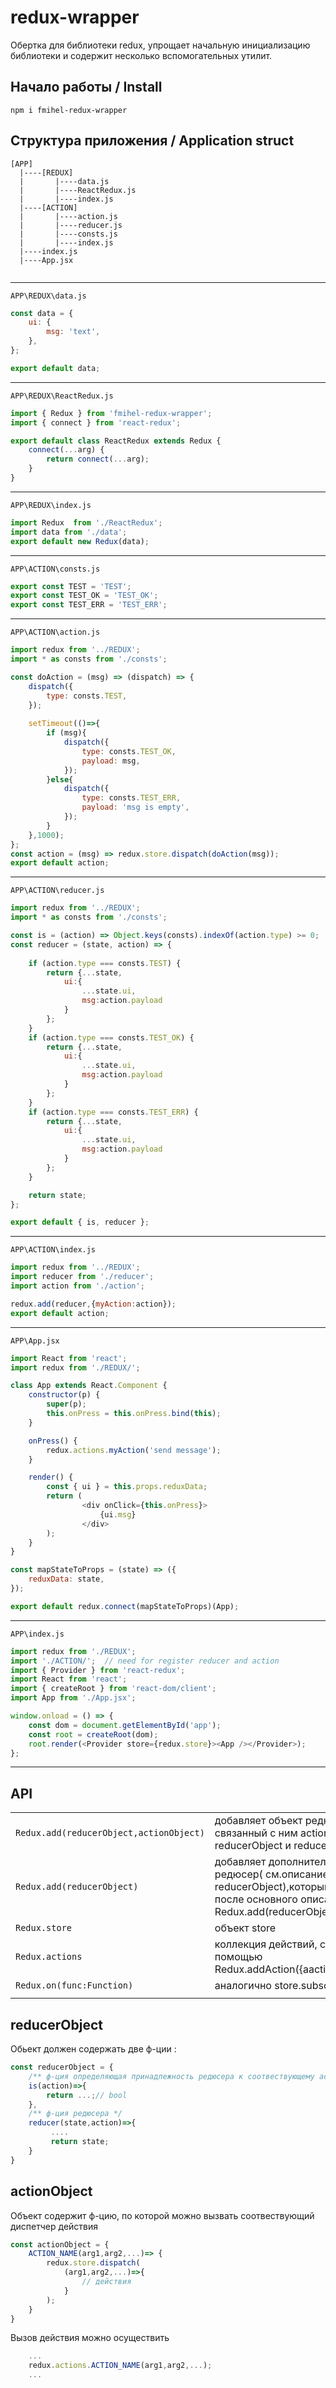 # redux-wrapper
Обертка для библиотеки redux, упрощает 
начальную инициализацию библиотеки и содержит несколько вспомогательных
утилит.

## Начало работы / Install

`npm i fmihel-redux-wrapper `

## Структура приложения / Application struct
```
[APP]
  |----[REDUX]
  |       |----data.js
  |       |----ReactRedux.js
  |       |----index.js
  |----[ACTION]
  |       |----action.js
  |       |----reducer.js
  |       |----consts.js
  |       |----index.js      
  |----index.js
  |----App.jsx
  
```
---------------------------------------------------

``APP\REDUX\data.js``
```javascript
const data = {
    ui: {
        msg: 'text',
    },
};

export default data;

```
---------------------------------------------------

``APP\REDUX\ReactRedux.js``
```javascript
import { Redux } from 'fmihel-redux-wrapper';
import { connect } from 'react-redux';

export default class ReactRedux extends Redux {
    connect(...arg) {
        return connect(...arg);
    }
}

```
---------------------------------------------------

``APP\REDUX\index.js``
```javascript
import Redux  from './ReactRedux';
import data from './data';
export default new Redux(data);
```
---------------------------------------------------
``APP\ACTION\consts.js``

```javascript
export const TEST = 'TEST';
export const TEST_OK = 'TEST_OK';
export const TEST_ERR = 'TEST_ERR';
```
---------------------------------------------------
``APP\ACTION\action.js``
```javascript
import redux from '../REDUX';
import * as consts from './consts';

const doAction = (msg) => (dispatch) => {
    dispatch({
        type: consts.TEST,
    });
    
    setTimeout(()=>{
        if (msg){
            dispatch({
                type: consts.TEST_OK,
                payload: msg,
            });
        }else{
            dispatch({
                type: consts.TEST_ERR,
                payload: 'msg is empty',
            });
        }
    },1000);
};
const action = (msg) => redux.store.dispatch(doAction(msg));
export default action;
```
---------------------------------------------------
``APP\ACTION\reducer.js``
```javascript
import redux from '../REDUX';
import * as consts from './consts';

const is = (action) => Object.keys(consts).indexOf(action.type) >= 0;
const reducer = (state, action) => {
    
    if (action.type === consts.TEST) {
        return {...state,
            ui:{
                ...state.ui,
                msg:action.payload
            }
        };
    }
    if (action.type === consts.TEST_OK) {
        return {...state,
            ui:{
                ...state.ui,
                msg:action.payload
            }
        };
    }
    if (action.type === consts.TEST_ERR) {
        return {...state,
            ui:{
                ...state.ui,
                msg:action.payload
            }
        };
    }

    return state;
};

export default { is, reducer };

```
---------------------------------------------------
``APP\ACTION\index.js``
```javascript
import redux from '../REDUX';
import reducer from './reducer';
import action from './action';

redux.add(reducer,{myAction:action});
export default action;

```
---------------------------------------------------
``APP\App.jsx``
```javascript
import React from 'react';
import redux from './REDUX/';

class App extends React.Component {
    constructor(p) {
        super(p);
        this.onPress = this.onPress.bind(this);
    }

    onPress() {
        redux.actions.myAction('send message');
    }

    render() {
        const { ui } = this.props.reduxData;
        return (
                <div onClick={this.onPress}>
                    {ui.msg}
                </div>
        );
    }
}

const mapStateToProps = (state) => ({
    reduxData: state,
});

export default redux.connect(mapStateToProps)(App);

```
---------------------------------------------------
``APP\index.js``
```javascript
import redux from './REDUX';
import './ACTION/';  // need for register reducer and action
import { Provider } from 'react-redux';
import React from 'react';
import { createRoot } from 'react-dom/client';
import App from './App.jsx';

window.onload = () => {
    const dom = document.getElementById('app');
    const root = createRoot(dom);
    root.render(<Provider store={redux.store}><App /></Provider>);
};

```
----
## API
|||
|----|----|
|`Redux.add(reducerObject,actionObject)`| добавляет объект редюсер связанный с ним action ( см.описание reducerObject и reducerAction)|
|`Redux.add(reducerObject)`| добавляет дополнительный объект редюсер( см.описание reducerObject),который будет вызван после основного описанного в Redux.add(reducerObject,actionObject)|
|`Redux.store`|объект store| 
|`Redux.actions`| коллекция действий, создаваемая с помощью Redux.addAction({aactionName:func})|
|`Redux.on(func:Function)`|аналогично store.subscribe|
|||

## reducerObject
Обьект должен содержать две ф-ции :

```javascript
const reducerObject = {
    /** ф-ция определяющая принадлежность редюсера к соотвествующему action*/
    is(action)=>{
        return ...;// bool
    },
    /** ф-ция редюсера */
    reducer(state,action)=>{
         ....
         return state;
    }
}
```
## actionObject
Объект содержит ф-цию, по которой можно вызвать соотвествующий диспетчер действия
```javascript
const actionObject = {
    ACTION_NAME(arg1,arg2,...)=> {
        redux.store.dispatch(
            (arg1,arg2,...)=>{
                // действия
            }
        );
    }
}
```

Вызов действия можно осуществить 
```javascript
    ...
    redux.actions.ACTION_NAME(arg1,arg2,...);
    ...
```


